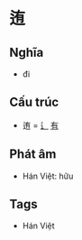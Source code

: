 # 迶

## Nghĩa

* đi

## Cấu trúc
* 迶 = [辶](辶.md) [有](有.md)

## Phát âm

* Hán Việt: hữu

## Tags
* Hán Việt

<script>window.HANZI_FIELD='迶';</script>
